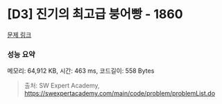 # [D3] 진기의 최고급 붕어빵 - 1860 

[문제 링크](https://swexpertacademy.com/main/code/problem/problemDetail.do?contestProbId=AV5LsaaqDzYDFAXc) 

### 성능 요약

메모리: 64,912 KB, 시간: 463 ms, 코드길이: 558 Bytes



> 출처: SW Expert Academy, https://swexpertacademy.com/main/code/problem/problemList.do